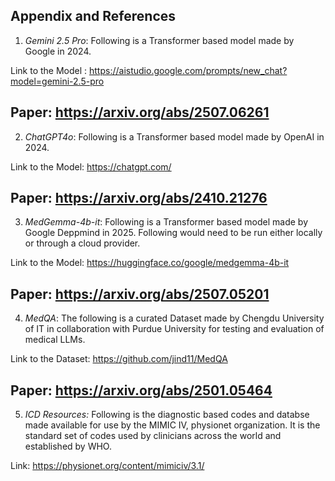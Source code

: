 **Appendix and References**
----
1. *Gemini 2.5 Pro*: Following is a Transformer based model made by Google in 2024.

  Link to the Model : https://aistudio.google.com/prompts/new_chat?model=gemini-2.5-pro

  Paper: https://arxiv.org/abs/2507.06261
----
2. *ChatGPT4o*: Following is a Transformer based model made by OpenAI in 2024.

  Link to the Model: https://chatgpt.com/

  Paper: https://arxiv.org/abs/2410.21276
----
3. *MedGemma-4b-it*: Following is a Transformer based model made by Google Deppmind in 2025. Following would need to be run either locally or through a cloud provider.

  Link to the Model: https://huggingface.co/google/medgemma-4b-it

  Paper: https://arxiv.org/abs/2507.05201
----
4. *MedQA*: The following is a curated Dataset made by Chengdu University of IT in collaboration with Purdue University for testing and evaluation of medical LLMs.

  Link to the Dataset: https://github.com/jind11/MedQA

  Paper: https://arxiv.org/abs/2501.05464
----
5. *ICD Resources:* Following is the diagnostic based codes and databse made available for use by the MIMIC IV, physionet organization. It is the standard set of codes used by clinicians across the world and established by WHO.

  Link: https://physionet.org/content/mimiciv/3.1/
